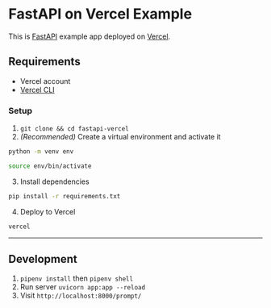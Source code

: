 # FastAPI on Vercel Example

This is [FastAPI](https://fastapi.tiangolo.com/) example app deployed on [Vercel](https://vercel.com/).

## Requirements

- Vercel account
- [Vercel CLI](https://vercel.com/cli)

### Setup

1. `git clone && cd fastapi-vercel`
2. _(Recommended)_ Create a virtual environment and activate it

```bash
python -m venv env

source env/bin/activate
```

3. Install dependencies

```bash
pip install -r requirements.txt
```

4. Deploy to Vercel

```bash
vercel
```

---

## Development

1. `pipenv install` then `pipenv shell`
2. Run server `uvicorn app:app --reload`
3. Visit `http://localhost:8000/prompt/`


